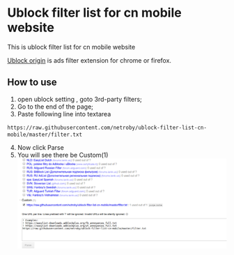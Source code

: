 # Ublock filter list for cn mobile website


This is ublock filter list for cn mobile website

[Ublock origin](https://github.com/gorhill/uBlock) is ads filter extension for chrome or firefox.

## How to use

1. open ublock setting , goto 3rd-party filters;
2. Go to the end of the page;
3. Paste following line into textarea
```
https://raw.githubusercontent.com/netroby/ublock-filter-list-cn-mobile/master/filter.txt
```
4. Now click Parse
5. You will see there be Custom(1)
![img](images/005.png)

